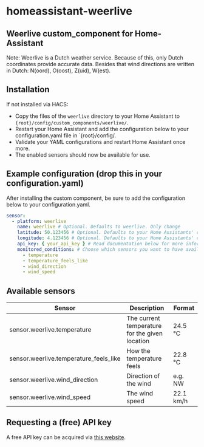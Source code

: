 # homeassistant-weerlive

## Weerlive custom_component for Home-Assistant

Note: Weerlive is a Dutch weather service. Because of this, only Dutch coordinates provide accurate data. Besides that 
wind directions are written in Dutch: N(oord), O(oost), Z(uid), W(est).

## Installation

If not installed via HACS:
* Copy the files of the `weerlive` directory to your Home Assistant to `{root}/config/custom_components/weerlive/`. 
* Restart your Home Assistant and add the configuration below to your configuration.yaml file in `{root}/config/.
* Validate your YAML configurations and restart Home Assistant once more.
* The enabled sensors should now be available for use. 

## Example configuration (drop this in your configuration.yaml)

After installing the custom component, be sure to add the configuration below to your configuration.yaml.

```yaml
sensor:
  - platform: weerlive
    name: weerlive # Optional. Defaults to weerlive. Only change
    latitude: 50.123456 # Optional. Defaults to your Home Assistants' coordinates.
    longitude: 4.123456 # Optional. Defaults to your Home Assistants' coordinates.
    api_key: { your_api_key } # Read documentation below for more information
    monitored_conditions: # Choose which sensors you want to have available
      - temperature
      - temperature_feels_like
      - wind_direction
      - wind_speed
```

## Available sensors

| Sensor                                 | Description                                    | Format    |
|----------------------------------------|------------------------------------------------|-----------|
| sensor.weerlive.temperature            | The current temperature for the given location | 24.5 °C   |
| sensor.weerlive.temperature_feels_like | How the temperature feels                      | 22.8 °C   |
| sensor.weerlive.wind_direction         | Direction of the wind                          | e.g. NW   |
| sensor.weerlive.wind_speed             | The wind speed                                 | 22.1 km/h |

## Requesting a (free) API key

A free API key can be acquired via [this website](https://weerlive.nl/api/toegang/account.php).
